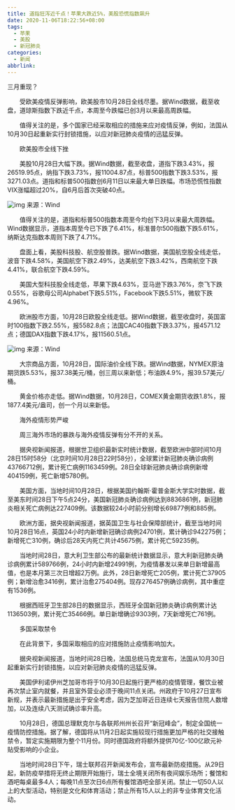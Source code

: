 ```yaml
---
title: 道指狂泻近千点！苹果大跌近5%，美股恐慌指数飙升
date: 2020-11-06T18:22:56+08:00
tags:
  - 苹果
  - 美股
  - 新冠肺炎
categories:
  - 新闻
abbrlink:
---
```


三月重现？

　　受欧美疫情反弹影响，欧美股市10月28日全线尽墨。据Wind数据，截至收盘，道琼斯指数下跌近千点，本周至今跌幅已创3月以来最高周跌幅。

　　值得关注的是，多个国家已经采取相应的措施来应对疫情反弹，例如，法国从10月30日起重新实行封锁措施，以应对新冠肺炎疫情的迅猛反弹。

　　欧美股市全线下挫

　　美股10月28日大幅下跌。据Wind数据，截至收盘，道指下跌3.43%，报26519.95点，纳指下跌3.73%，报11004.87点，标普500指数下跌3.53%，报3271.03点。道指和标普500指数创6月11日以来最大单日跌幅。市场恐慌性指数VIX涨幅超过20%，自6月后首次突破40点。

![img](https://cdn.jsdelivr.net/gh/yakeing/Documentation@main/Hexo/images/e9f6-kcaeqzx9447572.png)
来源：Wind

　　值得关注的是，道指和标普500指数本周至今均创下3月以来最大周跌幅。Wind数据显示，道指本周至今已下跌了6.41%，标准普尔500指数下跌5.61%，纳斯达克指数本周则下跌了4.71%。

　　盘面上看，美股科技股、航空股普跌。据Wind数据，美国航空股全线走低，波音下跌4.58%，美国航空下跌2.49%，达美航空下跌3.42%，西南航空下跌4.41%，联合航空下跌4.59%。

　　美国大型科技股全线走低，苹果下跌4.63%，亚马逊下跌3.76%，奈飞下跌0.55%，谷歌母公司Alphabet下跌5.51%，Facebook下跌5.51%，微软下跌4.96%。

　　欧洲股市方面，10月28日欧股全线走低。据Wind数据，截至收盘时，英国富时100指数下跌2.55%，报5582.8点；法国CAC40指数下跌3.37%，报4571.12点；德国DAX指数下跌4.17%，报11560.51点。

![img](https://cdn.jsdelivr.net/gh/yakeing/Documentation@main/Hexo/images/df9a-kcaeqzx9447588.png)
来源：Wind

　　大宗商品方面，10月28日，国际油价全线下跌。据Wind数据，NYMEX原油期货跌5.53%，报37.38美元/桶，创三周以来新低；布油跌4.9%，报39.57美元/桶。

　　黄金价格亦走低。据Wind数据，10月28日，COMEX黄金期货收跌1.8%，报1877.4美元/盎司，创一个月以来新低。

　　海外疫情形势严峻

　　周三海外市场的暴跌与海外疫情反弹有分不开的关系。

　　据央视新闻报道，根据世卫组织最新实时统计数据，截至欧洲中部时间10月28日15时58分（北京时间10月28日22时58分），全球累计新冠肺炎确诊病例43766712例，累计死亡病例1163459例。28日全球新冠肺炎确诊病例新增404159例，死亡新增5780例。

　　美国方面，当地时间10月28日，根据美国约翰斯·霍普金斯大学实时数据，截至美东时间28日下午5点24分，美国新冠肺炎确诊病例达到8836861例，新冠肺炎相关死亡病例达227409例。该数据较24小时前分别增长69877例和885例。

　　欧洲方面，据央视新闻报道，据英国卫生与社会保障部统计，截至当地时间10月28日16点，英国24小时内新增新冠确诊病例24701例，累计确诊942275例；新增死亡310例，确诊后28天内死亡共计45675例，累计死亡59235例。

　　当地时间28日，意大利卫生部公布的最新统计数据显示，意大利新冠肺炎确诊病例累计589766例，24小时内新增24991例，为疫情暴发以来单日新增最高值，也是本月第三次日增超2万例。此外，28日新增死亡205例，累计死亡37905例；新增治愈3416例，累计治愈275404例。现存276457例确诊病例，其中重症有1536例。

　　根据西班牙卫生部28日的数据显示，西班牙全国新冠肺炎确诊病例累计达1136503例，累计死亡35466例。单日新增确诊9303例，7天新增死亡761例。

　　多国采取禁令

　　在此背景下，多国采取相应的应对措施防止疫情影响加大。

　　据央视新闻报道，当地时间28日晚，法国总统马克龙宣布，法国从10月30日起重新实行封锁措施，以应对新冠肺炎疫情的迅猛反弹。

　　美国伊利诺伊州芝加哥市将于10月30日起施行更严格的疫情管理，餐饮业被再次禁止室内就餐，并且室外营业必须于晚间11点关闭。州政府于10月27日宣布新规，并表示最新措施是出于安全考虑，因为芝加哥近日连续七天报告住院人数增加，以及连续八天测试确诊率升高。

　　10月28日，德国总理默克尔与各联邦州州长召开“新冠峰会”，制定全国统一疫情防控措施。据了解，德国将从11月2日起实施较现行措施更加严格的社交接触禁令，暂定实施期限为整个11月份。同时德国政府将额外提供70亿-100亿欧元补贴受影响的小企业。

　　当地时间28日下午，瑞士联邦召开新闻发布会，宣布最新防疫措施。从29日起，新防疫举措将无终止期限开始施行，瑞士全境关闭所有夜间娱乐场所；餐馆和酒吧每桌最多4人；每晚11点至次日6点所有餐馆酒吧全部关闭。禁止一切50人以上的大型活动，特别是文化和体育活动；禁止所有15人以上的非专业体育文化活动。
